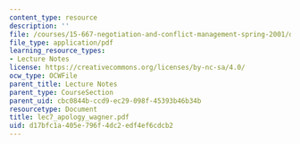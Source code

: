 ```yaml
---
content_type: resource
description: ''
file: /courses/15-667-negotiation-and-conflict-management-spring-2001/d17bfc1a405e796f4dc2edf4ef6cdcb2_lec7_apology_wagner.pdf
file_type: application/pdf
learning_resource_types:
- Lecture Notes
license: https://creativecommons.org/licenses/by-nc-sa/4.0/
ocw_type: OCWFile
parent_title: Lecture Notes
parent_type: CourseSection
parent_uid: cbc0844b-ccd9-ec29-098f-45393b46b34b
resourcetype: Document
title: lec7_apology_wagner.pdf
uid: d17bfc1a-405e-796f-4dc2-edf4ef6cdcb2
---
```

